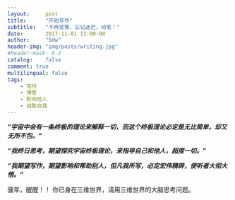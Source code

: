 ```yaml
---
layout:     post
title:      "开始写作"
subtitle:   "不再犹豫，忘记迷茫，动笔！"
date:       2017-11-01 13:00:00
author:     "5dw"
header-img: "img/posts/writing.jpg"
#header-mask: 0.2
catalog:    false
comment: true
multilingual: false
tags:
    - 写作
    - 博客
    - 影响他人
    - 战胜自我
---
```


***"宇宙中会有一条终极的理论来解释一切，而这个终极理论必定是无比简单，却又无所不包。"***

***“我终日思考，期望探究宇宙终极理论，来指导自己和他人，超度一切。”***

***“我期望写作，期望影响和帮助别人，但凡我所写，必定宏伟精辟，使听者大彻大悟。”***


骚年，醒醒！！
你已身在三维世界，请用三维世界的大脑思考问题。